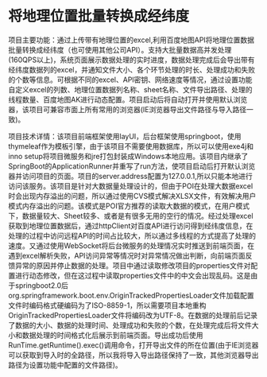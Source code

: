 # 将地理位置批量转换成经纬度
项目主要功能：通过上传带有地理位置的excel,利用百度地图API将地理位置数据批量转换成经纬度（也可使用其他公司API）。支持大批量数据高并发处理(160QPS以上)，系统页面展示数据处理的实时进度，数据处理完成后会导出带有经纬度数据列的excel，并通知文件大小、各个环节处理的时长、处理成功和失败的个数等信息。可根据不同的excel、API密钥、网络速度等情况，通过设置功能自定义excel的列数、地理位置数据列名称、sheet名称、文件导出路径、处理的线程数量、百度地图AK进行动态配置。项目启动后将自动打开并使用默认浏览器，该项目可兼容市面上所有常用的浏览器(IE浏览器导出文件路径与导入路径一致)。

项目技术详情：该项目前端框架使用layUI，后台框架使用springboot，使用thymeleaf作为模板引擎，由于该项目不需要使用数据库，所以可以使用exe4j和inno setup将项目微服务和jre打包封装成Windows本地应用。该项目内继承了SpringBoot的ApplicationRunner并重写了run方法，使项目启动后打开默认浏览器并访问项目的页面。项目的server.address配置为127.0.0.1,所以只能本地进行访问该服务。该项目是针对大数据量处理设计的，但由于POI在处理大数据excel时会出现内存溢出的问题，所以通过使用CVS模式解决XLSX文件，有效解决用户模式内存溢出的问题。该模式是POI官方推荐的读取大数据的模式，在用户模式下，数据量较大、Sheet较多、或者是有很多无用的空行的情况。经过处理excel获取到地理位置数据后，通过httpClient对百度API进行访问得到经纬度信息，在处理的过程中访问远程API的时间占比较大，所以通过多线程的方式提高了处理的速度。又通过使用WebSocket将后台微服务的处理情况实时推送到前端页面，在遇到excel解析失败，API访问异常等情况时对异常情况做出判断，向前端页面反馈异常的原因并停止数据的处理。项目中通过读取修改项目的properties文件对配置进行动态修改，但在这过程中读取properties文件中的中文会出现乱码。这是由于springboot2.0后org.springframework.boot.env.OriginTrackedPropertiesLoader文件加载配置文件时编码格式硬编码为了ISO-8859-1，所以需要项目本地重构OriginTrackedPropertiesLoader文件将编码改为UTF-8。在数据的处理前后记录了数据的大小、数据的处理时间、处理成功和失败的个数，在处理完成后将文件大小和数据处理的时间格式化后展示到前端页面。导出成功后使用RunTime.getRuntime().exec()调用命令，打开导出文件的所在位置(由于IE浏览器可以获取到导入时的全路径，所以我将导入导出路径保持了一致，其他浏览器导出路径为设置功能中配置的文件路径)。
